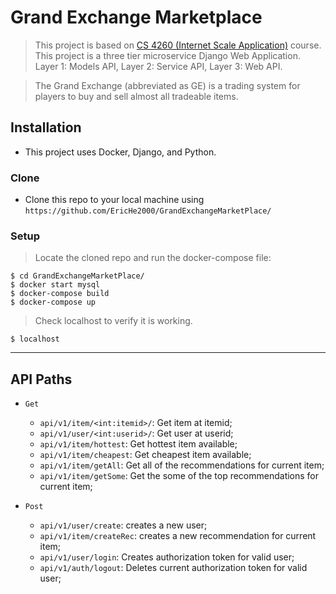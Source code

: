 # Grand Exchange Marketplace

> This project is based on  <a href="https://github.com/thomaspinckney3/cs4501">CS 4260 (Internet Scale Application)</a> course. This project is a three tier microservice Django Web Application. Layer 1: Models API, Layer 2: Service API, Layer 3: Web API. 

> The Grand Exchange (abbreviated as GE) is a trading system for players to buy and sell almost all tradeable items.

## Installation

- This project uses Docker, Django, and Python.

### Clone

- Clone this repo to your local machine using `https://github.com/EricHe2000/GrandExchangeMarketPlace/`

### Setup

> Locate the cloned repo and run the docker-compose file:

```shell
$ cd GrandExchangeMarketPlace/
$ docker start mysql
$ docker-compose build
$ docker-compose up
```

> Check localhost to verify it is working.

```shell
$ localhost
```

---

## API Paths

- `Get`
    - `api/v1/item/<int:itemid>/`: Get item at itemid;
    - `api/v1/user/<int:userid>/`: Get user at userid;
    - `api/v1/item/hottest`: Get hottest item available;
    - `api/v1/item/cheapest`: Get cheapest item available;
    - `api/v1/item/getAll`: Get all of the recommendations for current item;
    - `api/v1/item/getSome`: Get the some of the top recommendations for current item;
    
- `Post`
    - `api/v1/user/create`: creates a new user;
    - `api/v1/item/createRec`: creates a new recommendation for current item;
    - `api/v1/user/login`: Creates authorization token for valid user;
    - `api/v1/auth/logout`: Deletes current authorization token for valid user;
